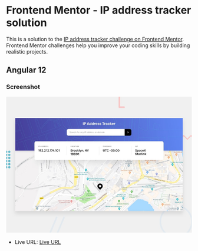 # Frontend Mentor - IP address tracker solution

This is a solution to the [IP address tracker challenge on Frontend Mentor](https://www.frontendmentor.io/challenges/ip-address-tracker-I8-0yYAH0). Frontend Mentor challenges help you improve your coding skills by building realistic projects.

## Angular 12

### Screenshot

![](./design/desktop-preview.jpg)

- Live URL: [Live URL](https://osvaldomcc.github.io/find-location/)
